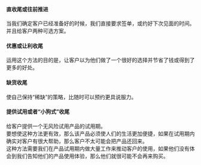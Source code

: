 #### 直收尾或往前推进
当我们确定客户已经准备好的时候，我们直接要求签单，或约好下次见面的时间。    
并且给客户两种可选方案。    
     
#### 优惠或让利收尾
运用这个方法的目的是，让客户以为他们做了一个很好的选择并节省了钱或得到了更多的好处。        
#### 缺货收尾
使自己保持“稀缺”的策略，比随时可以预约更具说服力。
    
#### 提供试用或者“小狗式”收尾
给客户提供一个无风险试用产品的试用期。    
要想使这种方法更有效，那么该产品必须使人们的生活更加便捷，如果在试用期内确实对客户有很大帮助，那么客户不太可能会把产品还回来。     
这种方法需要我们在产品试用期内做大量工作来推动客户的使用，如果他们没有体会到我们告知他们的产品使用体验，那么他们就很可能不会再来购买。